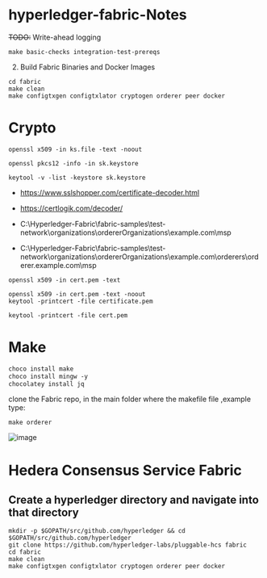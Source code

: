 # hyperledger-fabric-Notes


<strike>TODO:</strike> Write-ahead logging


```
make basic-checks integration-test-prereqs
```

2. Build Fabric Binaries and Docker Images
```
cd fabric
make clean
make configtxgen configtxlator cryptogen orderer peer docker
```

# Crypto
```
openssl x509 -in ks.file -text -noout
```
```
openssl pkcs12 -info -in sk.keystore
```
```
keytool -v -list -keystore sk.keystore
```
* https://www.sslshopper.com/certificate-decoder.html
* https://certlogik.com/decoder/

* C:\Hyperledger-Fabric\fabric-samples\test-network\organizations\ordererOrganizations\example.com\msp
* C:\Hyperledger-Fabric\fabric-samples\test-network\organizations\ordererOrganizations\example.com\orderers\orderer.example.com\msp
```
openssl x509 -in cert.pem -text
```
```
openssl x509 -in cert.pem -text -noout
keytool -printcert -file certificate.pem
```
```
keytool -printcert -file cert.pem
```
# Make

```ps
choco install make
choco install mingw -y
chocolatey install jq
```
clone the Fabric repo, in the main folder where the makefile file ,example type: 
```
make orderer
````
![image](https://user-images.githubusercontent.com/9446035/155177627-33b2acf5-575a-4227-91e1-0360b6bf0af2.png)

# Hedera Consensus Service Fabric
## Create a hyperledger directory and navigate into that directory 
```shell
mkdir -p $GOPATH/src/github.com/hyperledger && cd $GOPATH/src/github.com/hyperledger
git clone https://github.com/hyperledger-labs/pluggable-hcs fabric
cd fabric
make clean
make configtxgen configtxlator cryptogen orderer peer docker
```
